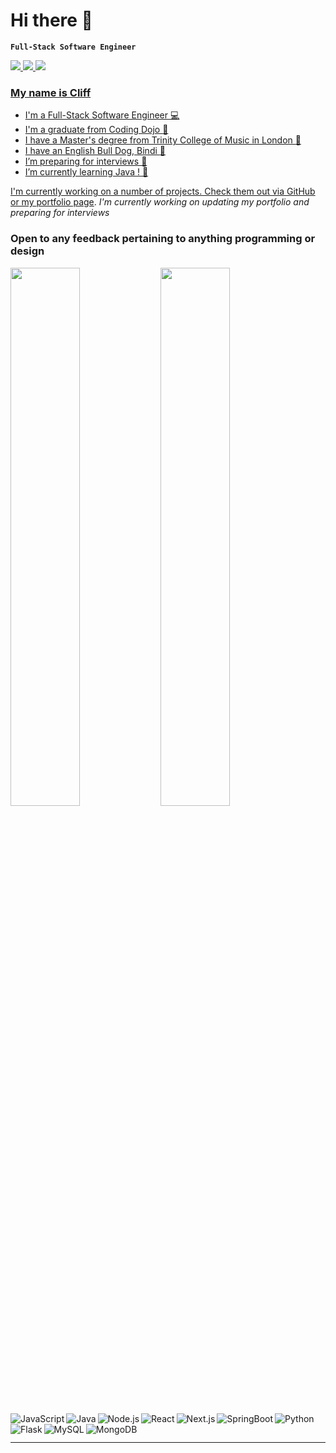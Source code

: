 # Hi there 👋

**`Full-Stack Software Engineer`**

<a align="left" href="mailto:cliffstvnsn@gmail.com">
  <img src="https://img.shields.io/badge/Gmail-EA4538?style=for-the-badge&logo=gmail&logoColor=white" />
 </a>
<a href="https://www.linkedin.com/in/cliffordandrewstevenson">
  <img src="https://img.shields.io/badge/LinkedIn-0B66C3?style=for-the-badge&logo=linkedin&logoColor=white" />
 </a>
<a href/>
<a href="https://cliffstevensonsites.online/">
  <img src="https://img.shields.io/badge/Portfolio-90BE6D?style=for-the-badge&logo=netlify&logoColor=white" />
 </a>
<a href/>

### My name is Cliff
- I'm a Full-Stack Software Engineer :computer:
- I'm a graduate from Coding Dojo :ninja:
- I have a Master's degree from Trinity College of Music in London :violin:
- I have an English Bull Dog, Bindi :dog:
- I’m preparing for interviews 🔭
- I’m currently learning Java ! 🌱


I'm currently working on a number of projects. Check them out via GitHub or my [portfolio page](https://cliffstevensonsites.online/). <em>I'm currently working on updating my portfolio and preparing for interviews</em>

### Open to any feedback pertaining to anything programming or design



<img align="left" width="47%" src="https://github-readme-stats.vercel.app/api?username=cliffstvnsn&show_icons=true&theme=radical" />

<img align="left" width="47%" src="https://github-readme-stats.vercel.app/api/top-langs/?username=cliffstvnsn&layout=compact" />

<img align="left" alt="JavaScript" src="https://img.shields.io/badge/javascript-%23323330.svg?style=for-the-badge&logo=javascript&logoColor=%23F7DF1E" />
<img align="left" alt="Java" src="https://img.shields.io/badge/java-%23ED8B00.svg?style=for-the-badge&logo=java&logoColor=white" />
<img alt="Python" src="https://img.shields.io/badge/python-3670A0?style=for-the-badge&logo=python&logoColor=ffdd54" />
<img align="left" alt="Node.js" src="https://img.shields.io/badge/node.js-6DA55F?style=for-the-badge&logo=node.js&logoColor=white" />
<img align="left" alt="React" src="https://img.shields.io/badge/react-%2320232a.svg?style=for-the-badge&logo=react&logoColor=%2361DAFB" />
<img align="left" alt="Next.js" src="https://img.shields.io/badge/Next-black?style=for-the-badge&logo=next.js&logoColor=white" />
<img align="left" alt="SpringBoot" src="https://img.shields.io/badge/spring-%236DB33F.svg?style=for-the-badge&logo=spring&logoColor=white" />
<img align="left" alt="Flask" src="https://img.shields.io/badge/flask-%23000.svg?style=for-the-badge&logo=flask&logoColor=white" />
<img align="left" alt="MySQL" src="https://img.shields.io/badge/mysql-%2300f.svg?style=for-the-badge&logo=mysql&logoColor=white" />
<img align="left" alt="MongoDB" src="https://img.shields.io/badge/MongoDB-%234ea94b.svg?style=for-the-badge&logo=mongodb&logoColor=white" />


##
----









